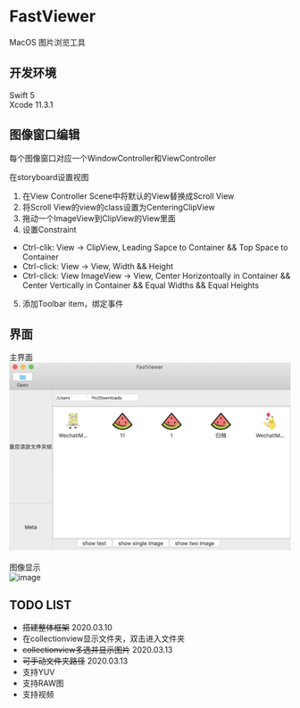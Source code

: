 # FastViewer
MacOS 图片浏览工具

## 开发环境
Swift 5<br/>
Xcode 11.3.1

## 图像窗口编辑
每个图像窗口对应一个WindowController和ViewController

在storyboard设置视图
1. 在View Controller Scene中将默认的View替换成Scroll View
2. 将Scroll View的view的class设置为CenteringClipView
3. 拖动一个ImageView到ClipView的View里面
4. 设置Constraint
- Ctrl-clik: View -> ClipView, Leading Sapce to Container && Top Space to Container
- Ctrl-click: View -> View, Width && Height
- Ctrl-click: View ImageView -> View, Center Horizontoally in Container && Center Vertically in Container && Equal Widths && Equal Heights
5. 添加Toolbar item，绑定事件

## 界面
主界面<br/>
![image](https://github.com/ChenmjSysu/FastViewer/blob/master/data/main_window.png)<br/>
<br/>
图像显示<br/>
![image](https://github.com/ChenmjSysu/FastViewer/blob/master/data/two_image_window.png)<br/>


## TODO LIST
- ~~搭建整体框架~~ 2020.03.10
- 在collectionview显示文件夹，双击进入文件夹
- ~~collectionview多选并显示图片~~ 2020.03.13
- ~~可手动文件夹路径~~ 2020.03.13
- 支持YUV
- 支持RAW图
- 支持视频